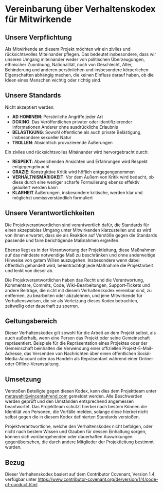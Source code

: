 # Vereinbarung über Verhaltenskodex für Mitwirkende

## Unsere Verpflichtung

Als Mitwirkende an diesem Projekt möchten wir ein ziviles und rücksichtsvolles Miteinander pflegen. Das bedeutet insbesondere, dass wir unseren Umgang miteinander weder von politischen Überzeugungen, ethnischer Zuordnung, Nationalität, noch von Geschlecht, Alter, Behinderung und anderen persönlichen und insbesondere körperlichen Eigenschaften abhängig machen, die keinen Einfluss darauf haben, ob die Ideen eines Menschen wichtig oder richtig sind.

## Unsere Standards

Nicht akzeptiert werden:

* **AD HOMINEM**: Persönliche Angriffe jeder Art
* **DOXING**: Das Veröffentlichen privater oder identifizierender Informationen Anderer ohne ausdrückliche Erlaubnis
* **BELÄSTIGUNG**: Sowohl öffentliche als auch private Belästigung, insbesondere sexueller Natur
* **TROLLEN**: Absichtlich provozierende Äußerungen

Ein ziviles und rücksichtsvolles Miteinander wird hervorgebracht durch:

* **RESPEKT**: Abweichenden Ansichten und Erfahrungen wird Respekt entgegengebracht 
* **GRAZIE**: Konstruktive Kritik wird höflich entgegengenommen 
* **VERHÄLTNISMÄßIGKEIT**: Vor dem Äußern von Kritik wird bedacht, ob diese durch eine weniger scharfe 
Formulierung ebenso effektiv geäußert werden kann
* **KLARHEIT** Äußerungen, insbesondere kritische, werden klar und möglichst unmissverständlich formuliert

## Unsere Verantwortlichkeiten

Die Projektverantwortlichen sind verantwortlich dafür, die Standards für einen akzeptables Umgang unter Mitwirkenden klarzustellen und es wird von ihnen erwartet, dass sie als Reaktion auf Verstöße gegen die Standards passende und faire berichtigende Maßnahmen ergreifen.

Ebenso liegt es in der Verantwortung der Projektleitung, diese Maßnahmen auf das mindeste notwendige Maß zu beschränken und ohne anderweitige Hinweise von gutem Willen auszugehen. Insbesondere wenn dabei öffentlich gehandelt wird, beeinträchtigt jede Maßnahme die Projektarbeit und lenkt von dieser ab.

Die Projektverantwortlichen haben das Recht und die Verantwortung, Kommentare, Commits, Code, Wiki-Bearbeitungen, Support-Tickets und andere Beiträge, die nicht mit diesem Verhaltenskodex vereinbar sind, zu entfernen, zu bearbeiten oder abzulehnen, und jene Mitwirkende für Verhaltensweisen, die sie als Verletzung dieses Kodex betrachten, zeitweilig oder dauerhaft zu sperren.

## Geltungsbereich

Dieser Verhaltenskodex gilt sowohl für die Arbeit an dem Projekt selbst, als auch außerhalb, wenn eine Person das Projekt oder seine Gemeinschaft repräsentiert. Beispiele für die Repräsentation eines Projektes oder der Gemeinschaft beinhalten die Verwendung einer offiziellen Projekt-E-Mail-Adresse, das Versenden von Nachrichten über einen öffentlichen Social-Media-Account oder das Handeln als Repräsentant während einer Online- oder Offline-Veranstaltung.

## Umsetzung

Verstoßen Beteiligte gegen diesen Kodex, kann dies dem Projektteam unter metawahl@vincentahrend.com gemeldet werden. Alle Beschwerden werden geprüft und den Umständen entsprechend angemessen beantwortet. Das Projektteam schützt hierbei nach bestem Können die Identität von Personen, die Vorfälle melden, solange diese hierbei nicht selbst gegen die in diesem Kodex definierten Standards verstoßen.

Projektverantwortliche, welche den Verhaltenskodex nicht befolgen, oder nicht nach bestem Wissen und Glauben für dessen Einhaltung sorgen, können sich vorübergehenden oder dauerhaften Auswirkungen gegenübersehen, die durch andere Mitglieder der Projektleitung bestimmt wurden.

## Bezug

Dieser Verhaltenskodex basiert auf dem Contributor Covenant, Version 1.4, verfügbar unter https://www.contributor-covenant.org/de/version/1/4/code-of-conduct.html
